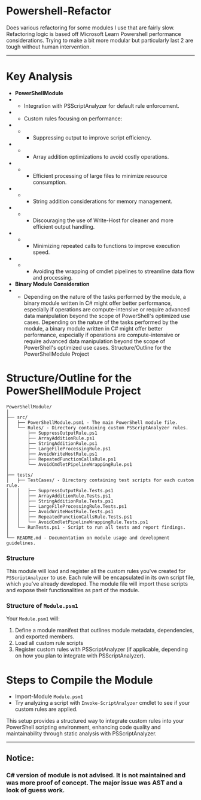 # Powershell-Refactor
Does various refactoring for some modules I use that are fairly slow. Refactoring logic is based off Microsoft Learn Powershell performance considerations. Trying to make a bit more modular but particularly last 2 are tough without human intervention.

------------------------------------------------------------

# Key Analysis
- **PowerShellModule**
- - Integration with PSScriptAnalyzer for default rule enforcement.
- - Custom rules focusing on performance:
- - - Suppressing output to improve script efficiency.
- - - Array addition optimizations to avoid costly operations.
- - - Efficient processing of large files to minimize resource consumption.
- - - String addition considerations for memory management.
- - - Discouraging the use of Write-Host for cleaner and more efficient output handling.
- - - Minimizing repeated calls to functions to improve execution speed.
- - - Avoiding the wrapping of cmdlet pipelines to streamline data flow and processing.
- **Binary Module Consideration**
- - Depending on the nature of the tasks performed by the module, a binary module written in C# might offer better performance, especially if operations are compute-intensive or require advanced data manipulation beyond the scope of PowerShell's optimized use cases.
Depending on the nature of the tasks performed by the module, a binary module written in C# might offer better performance, especially if operations are compute-intensive or require advanced data manipulation beyond the scope of PowerShell's optimized use cases.
Structure/Outline for the PowerShellModule Project
  
  
# Structure/Outline for the PowerShellModule Project

```plaintext
PowerShellModule/
│
├── src/
│   ├── PowerShellModule.psm1 - The main PowerShell module file.
│   └── Rules/ - Directory containing custom PSScriptAnalyzer rules.
│       ├── SuppressOutputRule.ps1
│       ├── ArrayAdditionRule.ps1
│       ├── StringAdditionRule.ps1
│       ├── LargeFileProcessingRule.ps1
│       ├── AvoidWriteHostRule.ps1
│       ├── RepeatedFunctionCallsRule.ps1
│       └── AvoidCmdletPipelineWrappingRule.ps1
│
├── tests/
│   ├── TestCases/ - Directory containing test scripts for each custom rule.
│   │   ├── SuppressOutputRule.Tests.ps1
│   │   ├── ArrayAdditionRule.Tests.ps1
│   │   ├── StringAdditionRule.Tests.ps1
│   │   ├── LargeFileProcessingRule.Tests.ps1
│   │   ├── AvoidWriteHostRule.Tests.ps1
│   │   ├── RepeatedFunctionCallsRule.Tests.ps1
│   │   └── AvoidCmdletPipelineWrappingRule.Tests.ps1
│   └── RunTests.ps1 - Script to run all tests and report findings.
│
└── README.md - Documentation on module usage and development guidelines.

```

### Structure
This module will load and register all the custom rules you've created for `PSScriptAnalyzer` to use. Each rule will be encapsulated in its own script file, which you've already developed. The module file will import these scripts and expose their functionalities as part of the module.

### Structure of `Module.psm1`
Your `Module.psm1` will:

1. Define a module manifest that outlines module metadata, dependencies, and exported members.
2. Load all custom rule scripts
3. Register custom rules with PSScriptAnalyzer (if applicable, depending on how you plan to integrate with PSScriptAnalyzer).


# Steps to Compile the Module
+ Import-Module `Module.psm1`
+ Try analyzing a script with `Invoke-ScriptAnalyzer` cmdlet to see if your custom rules are applied.

This setup provides a structured way to integrate custom rules into your PowerShell scripting environment, enhancing code quality and maintainability through static analysis with PSScriptAnalyzer.


--------------------------------------------------------------------------------

## Notice:

### C# version of module is not advised. It is not maintained and was more proof of concept. The major issue was AST and a look of guess work.